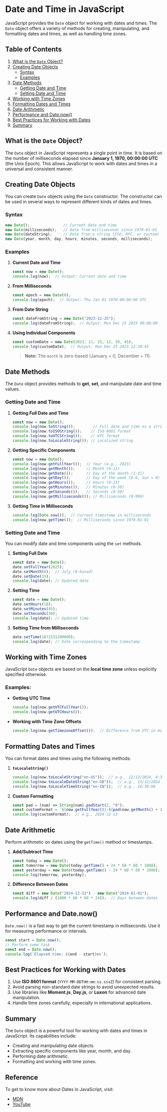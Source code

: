 # Date and Time in JavaScript

JavaScript provides the `Date` object for working with dates and times. The `Date` object offers a variety of methods for creating, manipulating, and formatting dates and times, as well as handling time zones.


## Table of Contents

1. [What is the `Date` Object?](#what-is-the-date-object)
2. [Creating Date Objects](#creating-date-objects)
   - [Syntax](#syntax)
   - [Examples](#examples)
3. [Date Methods](#date-methods)
   - [Getting Date and Time](#getting-date-and-time)
   - [Setting Date and Time](#setting-date-and-time)
4. [Working with Time Zones](#working-with-time-zones)
5. [Formatting Dates and Times](#formatting-dates-and-times)
6. [Date Arithmetic](#date-arithmetic)
7. [Performance and Date.now()](#performance-and-datenow)
8. [Best Practices for Working with Dates](#best-practices-for-working-with-dates)
9. [Summary](#summary)



## What is the `Date` Object?

The `Date` object in JavaScript represents a single point in time. It is based on the number of milliseconds elapsed since **January 1, 1970, 00:00:00 UTC** (the Unix Epoch). This allows JavaScript to work with dates and times in a universal and consistent manner.


## Creating Date Objects

You can create `Date` objects using the `Date` constructor. The constructor can be used in several ways to represent different kinds of dates and times.

### Syntax

```javascript
new Date();               // Current date and time
new Date(milliseconds);   // Date from milliseconds since 1970-01-01
new Date(dateString);     // Date from a string (ISO, RFC, or custom)
new Date(year, month, day, hours, minutes, seconds, milliseconds);
```

### Examples

1. **Current Date and Time**
   ```javascript
   const now = new Date();
   console.log(now);  // Output: Current date and time
   ```

2. **From Milliseconds**
   ```javascript
   const epoch = new Date(0);
   console.log(epoch);  // Output: Thu Jan 01 1970 00:00:00 UTC
   ```

3. **From Date String**
   ```javascript
   const dateFromString = new Date("2023-12-25");
   console.log(dateFromString);  // Output: Mon Dec 25 2023 00:00:00
   ```

4. **Using Individual Components**
   ```javascript
   const customDate = new Date(2023, 11, 25, 12, 30, 45);
   console.log(customDate);  // Output: Mon Dec 25 2023 12:30:45
   ```

   > **Note:** The `month` is zero-based (January = 0, December = 11).


## Date Methods

The `Date` object provides methods to **get**, **set**, and manipulate date and time values.

### Getting Date and Time

1. **Getting Full Date and Time**
   ```javascript
   const now = new Date();
   console.log(now.toString());        // Full date and time as a string
   console.log(now.toISOString());    // ISO 8601 format
   console.log(now.toUTCString());    // UTC format
   console.log(now.toLocaleString()); // Localized string
   ```

2. **Getting Specific Components**
   ```javascript
   const now = new Date();
   console.log(now.getFullYear());  // Year (e.g., 2023)
   console.log(now.getMonth());     // Month (0-11)
   console.log(now.getDate());      // Day of the month (1-31)
   console.log(now.getDay());       // Day of the week (0-6, Sun = 0)
   console.log(now.getHours());     // Hours (0-23)
   console.log(now.getMinutes());   // Minutes (0-59)
   console.log(now.getSeconds());   // Seconds (0-59)
   console.log(now.getMilliseconds()); // Milliseconds (0-999)
   ```

3. **Getting Time in Milliseconds**
   ```javascript
   console.log(Date.now());  // Current timestamp in milliseconds
   console.log(now.getTime());  // Milliseconds since 1970-01-01
   ```


### Setting Date and Time

You can modify date and time components using the `set` methods.

1. **Setting Full Date**
   ```javascript
   const date = new Date();
   date.setFullYear(2025);
   date.setMonth(6);  // July (0-based)
   date.setDate(15);
   console.log(date); // Updated date
   ```

2. **Setting Time**
   ```javascript
   const date = new Date();
   date.setHours(18);
   date.setMinutes(45);
   date.setSeconds(30);
   console.log(date); // Updated time
   ```

3. **Setting Time from Milliseconds**
   ```javascript
   date.setTime(1672531200000);
   console.log(date); // Date corresponding to the timestamp
   ```


## Working with Time Zones

JavaScript `Date` objects are based on the **local time zone** unless explicitly specified otherwise. 

### Examples:

- **Getting UTC Time**
  ```javascript
  console.log(now.getUTCFullYear());
  console.log(now.getUTCHours());
  ```

- **Working with Time Zone Offsets**
  ```javascript
  console.log(now.getTimezoneOffset());  // Difference from UTC in minutes
  ```



## Formatting Dates and Times

You can format dates and times using the following methods:

1. **`toLocaleString()`**
   ```javascript
   console.log(now.toLocaleString("en-US"));  // e.g., 12/13/2024, 4:30:00 PM
   console.log(now.toLocaleDateString("en-GB"));  // e.g., 13/12/2024
   console.log(now.toLocaleTimeString("en-IN"));  // e.g., 16:30:00
   ```

2. **Custom Formatting**
   ```javascript
   const pad = (num) => String(num).padStart(2, "0");
   const customFormat = `${now.getFullYear()}-${pad(now.getMonth() + 1)}-${pad(now.getDate())}`;
   console.log(customFormat);  // e.g., 2024-12-13
   ```

## Date Arithmetic

Perform arithmetic on dates using the `getTime()` method or timestamps.

1. **Add/Subtract Time**
   ```javascript
   const today = new Date();
   const tomorrow = new Date(today.getTime() + 24 * 60 * 60 * 1000);  // Add 1 day
   const yesterday = new Date(today.getTime() - 24 * 60 * 60 * 1000); // Subtract 1 day
   console.log(tomorrow, yesterday);
   ```

2. **Difference Between Dates**
   ```javascript
   const diff = new Date("2024-12-31") - new Date("2024-01-01");
   console.log(diff / (1000 * 60 * 60 * 24));  // Days between dates
   ```


## Performance and Date.now()

`Date.now()` is a fast way to get the current timestamp in milliseconds. Use it for measuring performance or intervals.

```javascript
const start = Date.now();
// Perform some task
const end = Date.now();
console.log(`Elapsed time: ${end - start}ms`);
```

## Best Practices for Working with Dates

1. Use **ISO 8601 format** (`YYYY-MM-DDTHH:mm:ss.sssZ`) for consistent parsing.
2. Avoid parsing non-standard date strings to avoid unexpected results.
3. Use libraries like **Moment.js**, **Day.js**, or **Luxon** for advanced date manipulation.
4. Handle time zones carefully, especially in international applications.

## Summary

The `Date` object is a powerful tool for working with dates and times in JavaScript. Its capabilities include:
- Creating and manipulating date objects.
- Extracting specific components like year, month, and day.
- Performing date arithmetic.
- Formatting and working with time zones.

## Reference
To get to know more about Dates in JavaScript, visit: 
- [MDN](https://developer.mozilla.org/en-US/docs/Web/JavaScript/Reference/Global_Objects/Date)
- [YouTube](https://www.youtube.com/watch?v=m5KnQQ-VXmQ&list=PLfEr2kn3s-br9ZFmejfLhAgMbGgbpdof8&index=148)
